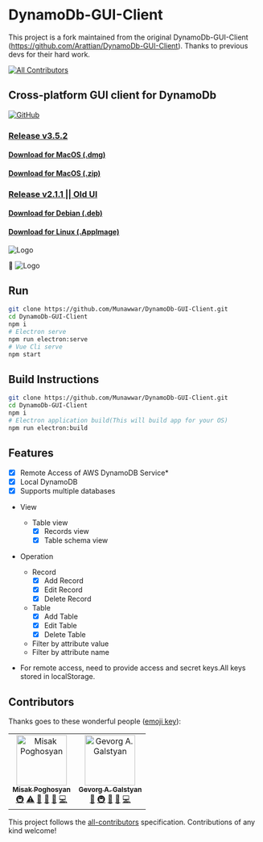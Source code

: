 # DynamoDb-GUI-Client

This project is a fork maintained from the original DynamoDb-GUI-Client
(https://github.com/Arattian/DynamoDb-GUI-Client). Thanks to previous devs for their hard work.

[![All Contributors](https://img.shields.io/badge/all_contributors-2-orange.svg?style=flat-square)](#contributors)

## Cross-platform GUI client for DynamoDb

[![GitHub](https://img.shields.io/github/license/mashape/apistatus.svg)](https://github.com/Arattian/DynamoDb-GUI-Client/blob/master/LICENSE)

### [Release v3.5.2](https://github.com/Munawwar/DynamoDb-GUI-Client/releases/tag/v3.5.2)

#### [Download for MacOS (.dmg)](https://github.com/Munawwar/DynamoDb-GUI-Client/releases/download/v3.5.2/DynamoDbGUI-mac-3.5.2.dmg)

#### [Download for MacOS (.zip)](https://github.com/Munawwar/DynamoDb-GUI-Client/releases/download/v3.5.2/DynamoDbGUI-mac-3.5.2.zip)

### [Release v2.1.1 || Old UI](https://github.com/Arattian/DynamoDb-GUI-Client/releases/tag/v2.1.1)

#### [Download for Debian (.deb)](https://github.com/Arattian/DynamoDb-GUI-Client/releases/download/v2.1.1/DynamoDbGUI-linux-amd64-2.1.1.deb)

#### [Download for Linux (.AppImage)](https://github.com/Arattian/DynamoDb-GUI-Client/releases/download/v2.1.1/DynamoDbGUI-linux-x86_64-2.1.1.AppImage)

![Logo](src/assets/git-logo.png)

:eyes:
![Logo](https://i.imgur.com/24jcqzs.png)

## Run

```bash
git clone https://github.com/Munawwar/DynamoDb-GUI-Client.git
cd DynamoDb-GUI-Client
npm i
# Electron serve
npm run electron:serve
# Vue Cli serve
npm start
```

## Build Instructions

```bash
git clone https://github.com/Munawwar/DynamoDb-GUI-Client.git
cd DynamoDb-GUI-Client
npm i
# Electron application build(This will build app for your OS)
npm run electron:build
```

## Features

- [x] Remote Access of AWS DynamoDB Service\*
- [x] Local DynamoDB
- [x] Supports multiple databases
- View
  - Table view
    - [x] Records view
    - [x] Table schema view
- Operation

  - Record
    - [x] Add Record
    - [x] Edit Record
    - [x] Delete Record
  - Table
    - [x] Add Table
    - [x] Edit Table
    - [x] Delete Table
  - Filter by attribute value
  - Filter by attribute name

- For remote access, need to provide access and secret keys.All keys stored in localStorage.

## Contributors

Thanks goes to these wonderful people ([emoji key](https://allcontributors.org/docs/en/emoji-key)):

<!-- ALL-CONTRIBUTORS-LIST:START - Do not remove or modify this section -->
<!-- prettier-ignore -->
<table><tr><td align="center"><a href="https://github.com/Arattian"><img src="https://avatars3.githubusercontent.com/u/36269636?v=4" width="100px;" alt="Misak Poghosyan"/><br /><sub><b>Misak Poghosyan</b></sub></a><br /><a href="#infra-Arattian" title="Infrastructure (Hosting, Build-Tools, etc)">🚇</a> <a href="https://github.com/Arattian/DynamoDb-GUI-Client/commits?author=Arattian" title="Tests">⚠️</a> <a href="#talk-Arattian" title="Talks">📢</a> <a href="#tool-Arattian" title="Tools">🔧</a> <a href="#maintenance-Arattian" title="Maintenance">🚧</a> <a href="https://github.com/Arattian/DynamoDb-GUI-Client/commits?author=Arattian" title="Code">💻</a></td><td align="center"><a href="https://github.com/gevorggalstyan"><img src="https://avatars2.githubusercontent.com/u/2598355?v=4" width="100px;" alt="Gevorg A. Galstyan"/><br /><sub><b>Gevorg A. Galstyan</b></sub></a><br /><a href="#ideas-gevorggalstyan" title="Ideas, Planning, & Feedback">🤔</a> <a href="#infra-gevorggalstyan" title="Infrastructure (Hosting, Build-Tools, etc)">🚇</a> <a href="#maintenance-gevorggalstyan" title="Maintenance">🚧</a> <a href="#talk-gevorggalstyan" title="Talks">📢</a> <a href="https://github.com/Arattian/DynamoDb-GUI-Client/commits?author=gevorggalstyan" title="Code">💻</a></td></tr></table>

<!-- ALL-CONTRIBUTORS-LIST:END -->

This project follows the [all-contributors](https://github.com/all-contributors/all-contributors) specification. Contributions of any kind welcome!
